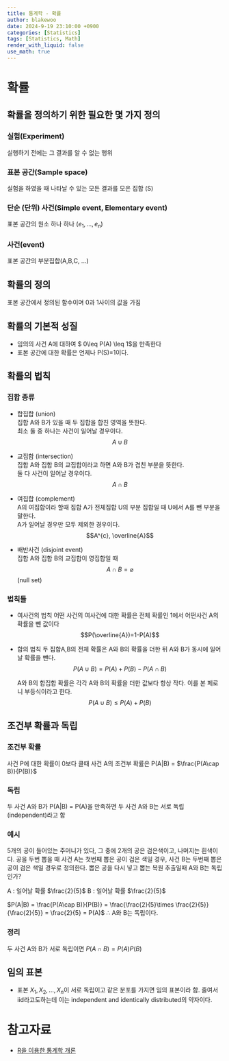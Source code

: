 ```yaml
---
title: 통계학 - 확률
author: blakewoo
date: 2024-9-19 23:10:00 +0900
categories: [Statistics]
tags: [Statistics, Math]
render_with_liquid: false
use_math: true
---
```


# 확률

## 확률을 정의하기 위한 필요한 몇 가지 정의
### 실험(Experiment)
실행하기 전에는 그 결과를 알 수 없는 행위

### 표본 공간(Sample space)
실험을 하였을 때 나타날 수 있는 모든 결과를 모은 집합 (S)

### 단순 (단위) 사건(Simple event, Elementary event)
표본 공간의 원소 하나 하나 ($e_{1},...,e_{n}$)

### 사건(event)
표본 공간의 부분집합(A,B,C, ...)

## 확률의 정의
표본 공간에서 정의된 함수이며 0과 1사이의 값을 가짐

## 확률의 기본적 성질
- 임의의 사건 A에 대하여 $ 0\leq P(A) \leq 1$을 만족한다
- 표본 공간에 대한 확률은 언제나 P(S)=1이다.

## 확률의 법칙
### 집합 종류
- 합집합 (union)   
  집합 A와 B가 있을 때 두 집합을 합친 영역을 뜻한다.    
  최소 둘 중 하나는 사건이 일어날 경우이다.      
  $$A \cup B$$

- 교집합 (intersection)   
  집합 A와 집합 B의 교집합이라고 하면 A와 B가 겹친 부분을 뜻한다.   
  둘 다 사건이 일어날 경우이다.   
  $$A \cap B$$
  
- 여집합 (complement)   
  A의 여집합이라 할때 집합 A가 전체집합 U의 부분 집합일 때 U에서 A를 뺀 부분을 말한다.   
  A가 일어날 경우만 모두 제외한 경우이다.
  $$A^{c}, \overline{A}$$
  
- 배반사건 (disjoint event)   
  집합 A와 집합 B의 교집합이 영집합일 때   
  $$ A \cap B = \varnothing$$ (null set)


### 법칙들
- 여사건의 법칙
  어떤 사건의 여사건에 대한 확률은 전체 확률인 1에서 어떤사건 A의 확률을 뺀 값이다
  $$P(\overline{A})=1-P(A)$$
  
- 합의 법칙
  두 집합A,B의 전체 확률은 A와 B의 확률을 더한 뒤 A와 B가 동시에 일어날 확률을 뺀다.    
  $$P(A\cup B)=P(A)+P(B)-P(A\cap B)$$  

  A와 B의 합집합 확률은 각각 A와 B의 확률을 더한 값보다 항상 작다. 이를 본 페로니 부등식이라고 한다.    
  $$P(A\cup B)\leq P(A)+P(B)$$
  
## 조건부 확률과 독립
### 조건부 확률
사건 P에 대한 확률이 0보다 클때 사건 A의 조건부 확률은 P(A|B) = $\frac{P(A\cap B)}{P(B)}$

### 독립
두 사건 A와 B가 P(A|B) = P(A)을 만족하면 두 사건 A와 B는 서로 독립(independent)라고 함

### 예시
5개의 공이 들어있는 주머니가 있다, 그 중에 2개의 공은 검은색이고, 나머지는 흰색이다.
공을 두번 뽑을 때 사건 A는 첫번째 뽑은 공이 검은 색일 경우, 사건 B는 두번째 뽑은 공이 검은 색일 경우로 정의한다.
뽑은 공을 다시 넣고 뽑는 복원 추출일때 A와 B는 독립인가?

A : 일어날 확률 $\frac{2}{5}$
B : 일어날 확률 $\frac{2}{5}$

$P(A|B) = \frac{P(A\cap B)}{P(B)} = \frac{\frac{2}{5}\times \frac{2}{5}}{\frac{2}{5}} = \frac{2}{5} = P(A)$
$\therefore$ A와 B는 독립이다.

### 정리
두 사건 A와 B가 서로 독립이면 $P(A \cap B) = P(A)P(B)$

## 임의 표본
- 표본 $X_{1},X_{2},...,X_{n}$이 서로 독립이고 같은 분포를 가지면
임의 표본이라 함. 줄여서 iid라고도하는데 이는 independent and identically distributed의 약자이다. 


# 참고자료
- [R을 이용한 통계학 개론](https://www.kmooc.kr/view/course/detail/5086?tm=20240914182522)

